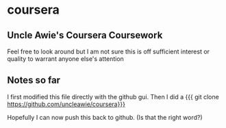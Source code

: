 # coursera

## Uncle Awie's Coursera Coursework

Feel free to look around but I am not sure this is off sufficient interest or quality to warrant anyone else's attention

## Notes so far 
I first modified this file directly with the github gui. Then I did a
{{{ git clone https://github.com/uncleawie/coursera}}}

Hopefully I can now push this back to github. (Is that the right word?)



